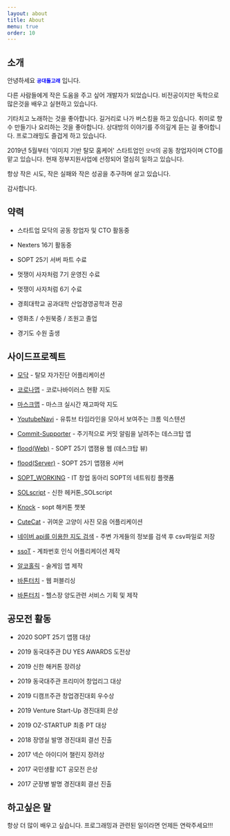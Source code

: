 ```yaml
---
layout: about
title: About
menu: true
order: 10
---
```


## 소개

안녕하세요 <span style="color:blue">**`공대돌고래`**</span> 입니다.

다른 사람들에게 작은 도움을 주고 싶어 개발자가 되었습니다. 비전공이지만 독학으로 많은것을 배우고 실현하고 있습니다.

기타치고 노래하는 것을 좋아합니다. 길거리로 나가 버스킹을 하고 있습니다. 취미로 향수 만들기나 요리하는 것을 좋아합니다. 상대방의 이야기를 주의깊게 듣는 걸 좋아합니다. 프로그래밍도 즐겁게 하고 있습니다.

2019년 5월부터 '이미지 기반 탈모 홈케어' 스타트업인 `모닥`의 공동 창업자이며 CTO를 맡고 있습니다. 현재 정부지원사업에 선정되어 열심히 일하고 있습니다.

항상 작은 시도, 작은 실패와 작은 성공을 추구하며 살고 있습니다.

감사합니다.

## 약력

- 스타트업 모닥의 공동 창업자 및 CTO 활동중

- Nexters 16기 활동중

- SOPT 25기 서버 파트 수료

- 멋쟁이 사자처럼 7기 운영진 수료

- 멋쟁이 사자처럼 6기 수료

- 경희대학교 공과대학 산업경영공학과 전공

- 영화초 / 수원북중 / 조원고 졸업

- 경기도 수원 출생

## 사이드프로젝트

- [모닥](https://play.google.com/store/apps/details?id=modoc.care&hl=ko) - 탈모 자가진단 어플리케이션

- [코로나맵](https://coronamap.site) - 코로나바이러스 현황 지도

- [마스크맵](https://maskmap.site) - 마스크 실시간 재고파악 지도

- [YoutubeNavi](https://chrome.google.com/webstore/detail/kaendllmbeoemkbeegjplfoeaejmonpb/publish-accepted?authuser=0&hl=ko) - 유튜브 타임라인을 모아서 보여주는 크롬 익스텐션

- [Commit-Supporter](https://github.com/donghunee/sopt-git-commit) - 주기적으로 커밋 알림을 날려주는 데스크탑 앱

- [flood(Web)](https://floodweb.herokuapp.com/) - SOPT 25기 앱잼용 웹 (데스크탑 뷰)

- [flood(Server)](https://github.com/Flood-SOPT25th/Flood-Server) - SOPT 25기 앱잼용 서버

- [SOPT_WORKING](https://soptworking.herokuapp.com/) - IT 창업 동아리 SOPT의 네트워킹 플랫폼

- [SOLscript](https://github.com/SOLscript) - 신한 헤커톤\_SOLscript

- [Knock](https://github.com/sopkathon/server) - sopt 해커톤 챗봇

- [CuteCat](https://github.com/donghunee/cute_cat/) - 귀여운 고양이 사진 모음 어플리케이션

<!-- - [미세모지](https://misemozi.me) - 실내 공기청정기 지도 서비스 제작 -->

- [네이버 api를 이용한 지도 검색](https://github.com/donghunee/naver_map_data) - 주변 가게들의 정보를 검색 후 csv파일로 저장

- [ssoT](https://play.google.com/store/apps/details?id=menu.techdown.org.taltal) - 계좌번호 인식 어플리케이션 제작

<!-- - [나랑살자](https://github.com/DONGhunee/roomate) - 대학생 룸메이트 매칭 서비스 제작 -->

- [알코홀릭](https://play.google.com/store/apps/details?id=com.baton.lee.alcoholic) - 술게임 앱 제작

- [바톤터치](https://warm-eyrie-25829.herokuapp.com/) - 웹 퍼블리싱

- [바톤터치](https://giging.tistory.com/5?category=323741) - 헬스장 양도관련 서비스 기획 및 제작

## 공모전 활동

- 2020 SOPT 25기 앱잼 대상

- 2019 동국대주관 DU YES AWARDS 도전상

- 2019 신한 해커톤 장려상

- 2019 동국대주관 프리미어 창업리그 대상

- 2019 디캠프주관 창업경진대회 우수상

- 2019 Venture Start-Up 경진대회 은상

- 2019 OZ-STARTUP 최종 PT 대상

- 2018 장영실 발명 경진대회 결선 진출

- 2017 넥슨 아이디어 챌린지 장려상

- 2017 국민생활 ICT 공모전 은상

- 2017 군장병 발명 경진대회 결선 진출

## 하고싶은 말

항상 더 많이 배우고 싶습니다. 프로그래밍과 관련된 일이라면 언제든 연락주세요!!!
